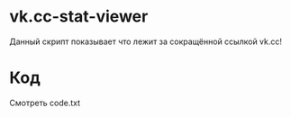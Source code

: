 # vk.cc-stat-viewer
Данный скрипт показывает что лежит за сокращённой ссылкой vk.cc!

# Код
Смотреть code.txt

